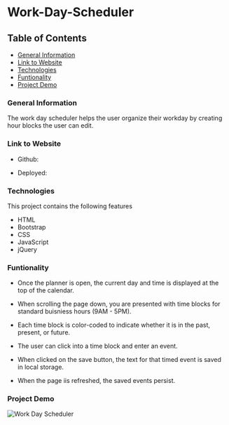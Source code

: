 # Work-Day-Scheduler

## Table of Contents

* [General Information](#General-Information)
* [Link to Website](#Link-to-Website)
* [Technologies](#Technologies)
* [Funtionality](#Funtionality)
* [Project Demo](#Project-Demo)

### General Information

The work day scheduler helps the user organize their workday by creating hour blocks the user can edit.

### Link to Website

* Github:

* Deployed:

### Technologies

This project contains the following features

* HTML
* Bootstrap
* CSS
* JavaScript
* jQuery

### Funtionality

* Once the planner is open, the current day and time is displayed at the top of the calendar.

* When scrolling the page down, you are presented with time blocks for standard buisniess hours (9AM - 5PM).

* Each time block is color-coded to indicate whether it is in the past, present, or future.

* The user can click into a time block and enter an event.

* When clicked on the save button, the text for that timed event is saved in local storage.

* When the page iis refreshed, the saved events persist.

### Project Demo
![Work Day Scheduler](https://user-images.githubusercontent.com/102685046/174672293-0608baea-e95c-49c0-bdd0-13477db2356a.gif)
